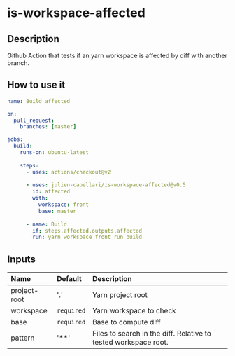 # is-workspace-affected

## Description
Github Action that tests if an yarn workspace is affected by diff with another branch.

## How to use it
```yaml
name: Build affected

on:
  pull_request:
    branches: [master]

jobs:
  build:
    runs-on: ubuntu-latest
    
    steps:
      - uses: actions/checkout@v2
      
      - uses: julien-capellari/is-workspace-affected@v0.5
        id: affected
        with:
          workspace: front
          base: master
      
      - name: Build
        if: steps.affected.outputs.affected
        run: yarn workspace front run build
```

## Inputs
| Name         | Default    | Description
| :----------- | :--------- | :-------------------
| project-root | '.'        | Yarn project root
| workspace    | `required` | Yarn workspace to check
| base         | `required` | Base to compute diff
| pattern      | '**'       | Files to search in the diff. Relative to tested workspace root.
